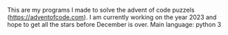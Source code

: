 This are my programs I made to solve the advent of code puzzels (https://adventofcode.com).
I am currently working on the year 2023 and hope to get all the stars before December is over.
Main language: python 3
